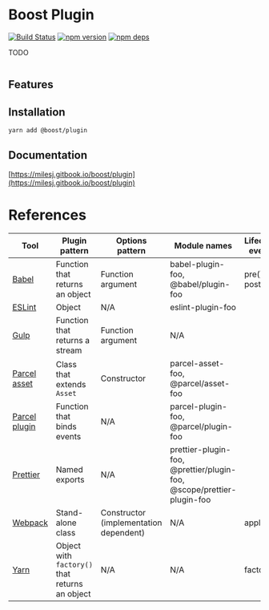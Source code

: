 # Boost Plugin

[![Build Status](https://github.com/milesj/boost/workflows/Build/badge.svg)](https://github.com/milesj/boost/actions?query=branch%3Amaster)
[![npm version](https://badge.fury.io/js/%40boost%plugin.svg)](https://www.npmjs.com/package/@boost/plugin)
[![npm deps](https://david-dm.org/milesj/boost.svg?path=packages/plugin)](https://www.npmjs.com/package/@boost/plugin)

TODO

```ts
```

## Features

## Installation

```
yarn add @boost/plugin
```

## Documentation

[https://milesj.gitbook.io/boost/plugin](https://milesj.gitbook.io/boost/plugin)

# References

| Tool                           | Plugin pattern                                 | Options pattern                        | Module names                                                          | Lifecycle events |
| ------------------------------ | ---------------------------------------------- | -------------------------------------- | --------------------------------------------------------------------- | ---------------- |
| [Babel][babel]                 | Function that returns an object                | Function argument                      | babel-plugin-foo, @babel/plugin-foo                                   | pre(), post()    |
| [ESLint][eslint]               | Object                                         | N/A                                    | eslint-plugin-foo                                                     |                  |
| [Gulp][gulp]                   | Function that returns a stream                 | Function argument                      | N/A                                                                   |                  |
| [Parcel asset][parcel-asset]   | Class that extends `Asset`                     | Constructor                            | parcel-asset-foo, @parcel/asset-foo                                   |                  |
| [Parcel plugin][parcel-plugin] | Function that binds events                     | N/A                                    | parcel-plugin-foo, @parcel/plugin-foo                                 |                  |
| [Prettier][prettier]           | Named exports                                  | N/A                                    | prettier-plugin-foo, @prettier/plugin-foo, @scope/prettier-plugin-foo |                  |
| [Webpack][webpack]             | Stand-alone class                              | Constructor (implementation dependent) | N/A                                                                   | apply()          |
| [Yarn][yarn]                   | Object with `factory()` that returns an object | N/A                                    | N/A                                                                   | factory()        |

[babel]:
  https://github.com/jamiebuilds/babel-handbook/blob/master/translations/en/plugin-handbook.md#toc-writing-your-first-babel-plugin
[eslint]: https://eslint.org/docs/developer-guide/working-with-plugins
[gulp]: https://gulpjs.com/docs/en/getting-started/using-plugins
[parcel-asset]: https://parceljs.org/asset_types.html
[parcel-plugin]: https://parceljs.org/plugins.html
[prettier]: https://prettier.io/docs/en/plugins.html
[webpack]: https://webpack.js.org/contribute/writing-a-plugin/
[yarn]: https://next.yarnpkg.com/advanced/plugin-tutorial
